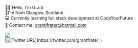 👋🏻 Hello, I'm Grant. <br />
📍I'm from Glasgow, Scotland. <br />
💻 Currently learning full stack development at CodeYourFuture <br />
📧 Contact me: grantjfrater@hotmail.com <br />
<br />
![](https://komarev.com/ghpvc/?username=grantjfrater&color=green) <br />
[![Twitter URL](https://img.shields.io/twitter/url/https/twitter.com/grantfrater_.svg?style=social&label=Follow%20%40grantfrater_)](https://twitter.com/grantfrater_)
